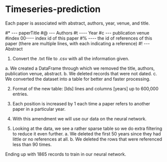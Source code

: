 # Timeseries-prediction

Each paper is associated with abstract, authors, year, venue, and title.

#* --- paperTitle
#@ --- Authors
#t ---- Year
#c  --- publication venue
#index 00---- index id of this paper
#% ---- the id of references of this paper (there are multiple lines, with each indicating a reference)
#! --- Abstract

1) Convert the .txt file to .csv with all the information given.

a. We created a DataFrame through which we removed the title, authors, publication
venue, abstract.
b. We deleted records that were not dated.
c. We converted the dataset into a table for better and faster processing.

2) Format of the new table: [Ids] lines and columns [years] up to 600,000 entries.

3) Each position is increased by 1 each time a paper refers to another paper in a particular
year.

4) With this amendment we will use our data on the neural network.

5) Looking at the data, we see a rather sparse table so we do extra filtering to reduce it even
further.
a. We deleted the first 50 years since they had little or no references at all.
b. We deleted the rows that were referenced less than 90 times.

Ending up with 1865 records to train in our neural network.
